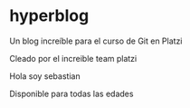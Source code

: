 # hyperblog
Un blog increíble para el curso de Git en Platzi

Cleado por el increible team platzi

Hola soy sebastian

Disponible para todas las edades


